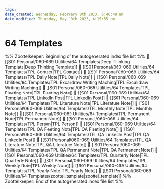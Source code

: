 ```yaml
---
tags: 
date_created: Wednesday, February 8th 2023, 6:46:49 am
date_modified: Thursday, May 18th 2023, 6:15:55 pm
---
```

# 64 Templates
%% Zoottelkeeper: Beginning of the autogenerated index file list  %%
📄 [[S01 Personal/060-069 Utilities/64 Templates/Deep Thinking Template|Deep Thinking Template]]
📄 [[S01 Personal/060-069 Utilities/64 Templates/TPL Contact|TPL Contact]]
📄 [[S01 Personal/060-069 Utilities/64 Templates/TPL Daily Note|TPL Daily Note]]
📄 [[S01 Personal/060-069 Utilities/64 Templates/TPL Excalidraw Writing Maching|TPL Excalidraw Writing Maching]]
📄 [[S01 Personal/060-069 Utilities/64 Templates/TPL Fleeting Note|TPL Fleeting Note]]
📄 [[S01 Personal/060-069 Utilities/64 Templates/TPL LinkedIn Post|TPL LinkedIn Post]]
📄 [[S01 Personal/060-069 Utilities/64 Templates/TPL Literature Note|TPL Literature Note]]
📄 [[S01 Personal/060-069 Utilities/64 Templates/TPL Monthly Note|TPL Monthly Note]]
📄 [[S01 Personal/060-069 Utilities/64 Templates/TPL Permanent Note|TPL Permanent Note]]
📄 [[S01 Personal/060-069 Utilities/64 Templates/TPL Person|TPL Person]]
📄 [[S01 Personal/060-069 Utilities/64 Templates/TPL QA Fleeting Note|TPL QA Fleeting Note]]
📄 [[S01 Personal/060-069 Utilities/64 Templates/TPL QA LinkedIn Post|TPL QA LinkedIn Post]]
📄 [[S01 Personal/060-069 Utilities/64 Templates/TPL QA Literature Note|TPL QA Literature Note]]
📄 [[S01 Personal/060-069 Utilities/64 Templates/TPL QA Permanent Note|TPL QA Permanent Note]]
📄 [[S01 Personal/060-069 Utilities/64 Templates/TPL Quarterly Note|TPL Quarterly Note]]
📄 [[S01 Personal/060-069 Utilities/64 Templates/TPL Weekly Note|TPL Weekly Note]]
📄 [[S01 Personal/060-069 Utilities/64 Templates/TPL Yearly Note|TPL Yearly Note]]
📄 [[S01 Personal/060-069 Utilities/64 Templates/zoottel_template|zoottel_template]]
%% Zoottelkeeper: End of the autogenerated index file list  %%

